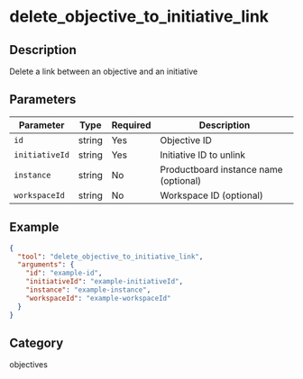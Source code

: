 # delete_objective_to_initiative_link

## Description
Delete a link between an objective and an initiative

## Parameters

| Parameter | Type | Required | Description |
|-----------|------|----------|-------------|
| `id` | string | Yes | Objective ID |
| `initiativeId` | string | Yes | Initiative ID to unlink |
| `instance` | string | No | Productboard instance name (optional) |
| `workspaceId` | string | No | Workspace ID (optional) |

## Example

```json
{
  "tool": "delete_objective_to_initiative_link",
  "arguments": {
    "id": "example-id",
    "initiativeId": "example-initiativeId",
    "instance": "example-instance",
    "workspaceId": "example-workspaceId"
  }
}
```

## Category
objectives

